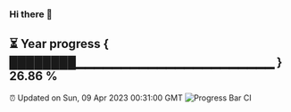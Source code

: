 ### Hi there 👋
⏳ Year progress { ████████▁▁▁▁▁▁▁▁▁▁▁▁▁▁▁▁▁▁▁▁▁▁ } 26.86 %
---
⏰ Updated on Sun, 09 Apr 2023 00:31:00 GMT
![Progress Bar CI](https://github.com/Moyi321/Moyi321/workflows/Progress%20Bar%20CI/badge.svg)
